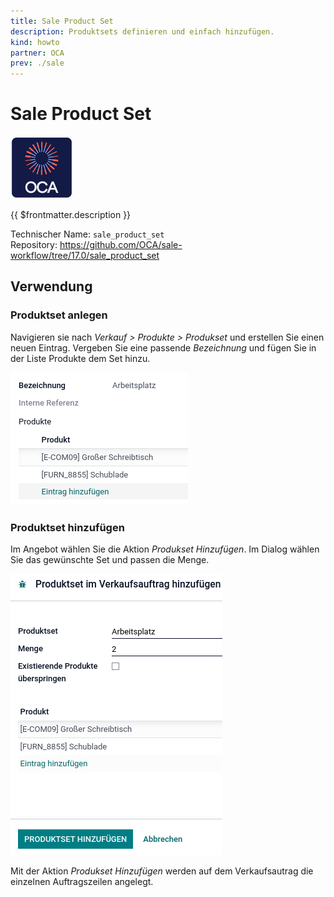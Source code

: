 ```yaml
---
title: Sale Product Set
description: Produktsets definieren und einfach hinzufügen.
kind: howto
partner: OCA
prev: ./sale
---
```

# Sale Product Set
![icon_oca_app](attachments/icon_oca_app.png)

{{ $frontmatter.description }}

Technischer Name: `sale_product_set`\
Repository: <https://github.com/OCA/sale-workflow/tree/17.0/sale_product_set>

## Verwendung

### Produktset anlegen

Navigieren sie nach *Verkauf > Produkte > Produkset* und erstellen Sie einen neuen Eintrag. Vergeben Sie eine passende *Bezeichnung* und fügen Sie in der Liste Produkte dem Set hinzu.

![](attachments/Sale%20Product%20Set%20anlegen.png)

### Produktset hinzufügen

Im Angebot wählen Sie die Aktion *Produkset Hinzufügen*. Im Dialog wählen Sie das gewünschte Set und passen die Menge.

![](attachments/Sale%20Product%20Set%20Dialog.png)

Mit der Aktion *Produkset Hinzufügen* werden auf dem Verkaufsautrag die einzelnen Auftragszeilen angelegt.
